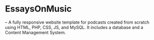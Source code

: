 # EssaysOnMusic
– A fully responsive website template for podcasts created from scratch using HTML, PHP, CSS, JS, and MySQL. It includes a database and a Content Management System.
